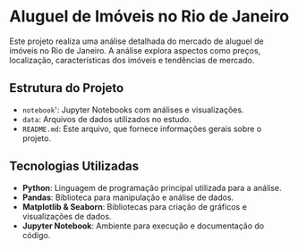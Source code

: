# Aluguel de Imóveis no Rio de Janeiro

Este projeto realiza uma análise detalhada do mercado de aluguel de imóveis no Rio de Janeiro. A análise explora aspectos como preços, localização, características dos imóveis e tendências de mercado.

## Estrutura do Projeto

- `notebook`': Jupyter Notebooks com análises e visualizações.
- `data`: Arquivos de dados utilizados no estudo.
- `README.md`: Este arquivo, que fornece informações gerais sobre o projeto.

## Tecnologias Utilizadas

- **Python**: Linguagem de programação principal utilizada para a análise.
- **Pandas**: Biblioteca para manipulação e análise de dados.
- **Matplotlib & Seaborn**: Bibliotecas para criação de gráficos e visualizações de dados.
- **Jupyter Notebook**: Ambiente para execução e documentação do código.
